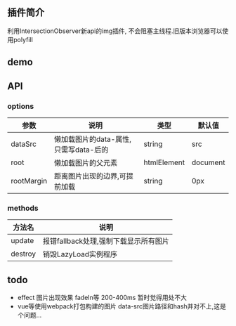 ## 插件简介

利用IntersectionObserver新api的img插件, 不会阻塞主线程.旧版本浏览器可以使用polyfill

## demo

## API

### options

参数 | 说明 | 类型 | 默认值
---|--- |--- |---
dataSrc | 懒加载图片的data-属性,只需写data-后的 | string| src
root | 懒加载图片的父元素 | htmlElement | document
rootMargin | 距离图片出现的边界,可提前加载 | string | 0px

### methods

方法名 | 说明 | 
---|--- 
update | 报错fallback处理,强制下载显示所有图片
destroy | 销毁LazyLoad实例程序
 
## todo
* effect 图片出现效果 fadeIn等 200-400ms 暂时觉得用处不大
* vue等使用webpack打包构建的图片 data-src图片路径和hash并对不上,这是个问题...
